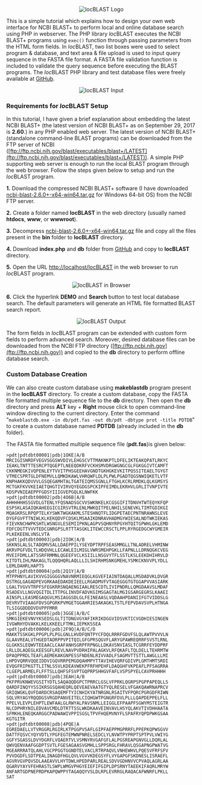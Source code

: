 <p align="center"><img src="https://raw.githubusercontent.com/AshokHub/locBLAST/misc/locBLAST%20Logo.png" alt="locBLAST Logo"></p>

This is a simple tutorial which explains how to design your own web interface for NCBI BLAST+ to perform local and online database search using PHP in webserver. The PHP library *loc*BLAST executes the NCBI BLAST+ programs using `exec()` function through passing parameters from the HTML form fields. In *loc*BLAST, two list boxes were used to select program & database, and text area & file upload is used to input query sequence in the FASTA file format. A FASTA file validation function is included to validate the query sequence before executing the BLAST programs. The *loc*BLAST PHP library and test database files were freely available at [GitHub](https://github.com/AshokHub/locBLAST/).

<p align="center"><img src="https://raw.githubusercontent.com/AshokHub/locBLAST/master/locBLAST%20Input.jpg" alt="locBLAST Input"></p>

### Requirements for *loc*BLAST Setup

In this tutorial, I have given a brief explanation about embedding the latest NCBI BLAST+ (the latest version of NCBI BLAST+ as on September 29, 2017 is **2.60**.) in any PHP enabled web server. The latest version of NCBI BLAST+ (standalone command-line BLAST programs) can be downloaded from the FTP server of NCBI ([ftp://ftp.ncbi.nih.gov/blast/executables/blast+/LATEST](ftp://ftp.ncbi.nih.gov/blast/executables/blast+/LATEST)). A simple PHP supporting web server is enough to run the local BLAST program through the web browser. Follow the steps given below to setup and run the *loc*BLAST program.

**1.** Download the compressed NCBI BLAST+ software (I have downloaded [ncbi-blast-2.6.0+-x64-win64.tar.gz](ftp://ftp.ncbi.nih.gov/blast/executables/blast+/LATEST/ncbi-blast-2.6.0+-x64-win64.tar.gz) for Windows 64-bit OS) from the NCBI FTP server.

**2.** Create a folder named **locBLAST** in the web directory (usually named **htdocs**, **www**, or **wwwroot**).

**3.** Decompress [ncbi-blast-2.6.0+-x64-win64.tar.gz](ftp://ftp.ncbi.nih.gov/blast/executables/blast+/LATEST/ncbi-blast-2.6.0+-x64-win64.tar.gz) file and copy all the files present in the **bin** folder to **locBLAST** directory.

**4.** Download **index.php** and **db** folder from [GitHub](https://github.com/AshokHub/locBLAST/) and copy to **locBLAST** directory.

**5.** Open the URL [http://localhost/locBLAST](http://localhost/locBLAST) in the web browser to run *loc*BLAST program.

<p align="center"><img src="https://raw.githubusercontent.com/AshokHub/locBLAST/master/locBLAST.jpg" alt="locBLAST in Browser"></p>

**6.** Click the hyperlink **DEMO** and **Search** button to test local database search. The default parameters will generate an HTML file formatted BLAST search report.

<p align="center"><img src="https://raw.githubusercontent.com/AshokHub/locBLAST/master/locBLAST%20Output.jpg" alt="locBLAST Output"></p>

The form fields in *loc*BLAST program can be extended with custom form fields to perform advanced search. Moreover, desired database files can be downloaded from the NCBI FTP directory ([ftp://ftp.ncbi.nih.gov](ftp://ftp.ncbi.nih.gov)) and copied to the **db** directory to perform offline database search.

### Custom Database Creation

We can also create custom database using **makeblastdb** program present in the **locBLAST** directory. To create a custom database, copy the FASTA file formatted multiple sequence file to the **db** directory. Then open the **db** directory and press **ALT** key + **Right** mouse click to open command-line window directing to the current directory. Enter the command "`makeblastdb.exe -in db/pdt.fas -out db/pdt -dbtype prot -title PDTDB`" to create a custom database named **PDTDB** (already included in the **db** folder).

The FASTA file formatted multiple sequence file (**pdt.fas**)is given below:

```
>pdt|pdtdbt00001|pdb|1OKE|A/B
MRCIGISNRDFVEGVSGGSWVDIVLEHGSCVTTMAKNKPTLDFELIKTEAKQPATLRKYC
IEAKLTNTTTESRCPTQGEPTLNEEQDKRFVCKHSMVDRGWGNGCGLFGKGGIVTCAMFT
CKKNMEGKIVQPENLEYTVVITPHSGEEHAVGNDTGKHGKEVKITPQSSITEAELTGYGT
VTMECSPRTGLDFNEMVLLQMKDKAWLVHRQWFLDLPLPWLPGADTQGSNWIQKETLVTF
KNPHAKKQDVVVLGSQEGAMHTALTGATEIQMSSGNLLFTGHLKCRLRMDKLQLKGMSYS
MCTGKFKVVKEIAETQHGTIVIRVQYEGDGSPCKIPFEIMDLEKRHVLGRLITVNPIVTE
KDSPVNIEAEPPFGDSYIIIGVEPGQLKLNWFKK
>pdt|pdtdbt00002|pdb|4O6B|A/B
AHHHHHHSSGVDLGTENLYFQSNADSGCVVSWKNKELKCGSGIFITDNVHTWTEQYKFQP
ESPSKLASAIQKAHEEGICGIRSVTRLENLMWKQITPELNHILSENEVKLTIMTGDIKGI
MQAGKRSLRPQPTELKYSWKTWGKAKMLSTESHNQTFLIDGPETAECPNTNRAWNSLEVE
DYGFGVFTTNIWLKLKEKQDVFCDSKLMSAAIKDNRAVHADMGYWIESALNDTWKIEKAS
FIEVKNCHWPKSHTLWSNGVLESEMIIPKNLAGPVSQHNYRPGYHTQITGPWHLGKLEMD
FDFCDGTTVVVTEDCGNRGPSLRTTTASGKLITEWCCRSCTLPPLRYRGEDGCWYGMEIR
PLKEKEENLVNSLVTA
>pdt|pdtdbt00003|pdb|2IOK|A/B
SKKNSLALSLTADQMVSALLDAEPPILYSEYDPTRPFSEASMMGLLTNLADRELVHMINW
AKRVPGFVDLTLHDQVHLLECAWLEILMIGLVWRSMEHPGKLLFAPNLLLDRNQGKCVEG
MVEIFDMLLATSSRFRMMNLQGEEFVCLKSIILLNSGVYTFLSSTLKSLEEKDHIHRVLD
KITDTLIHLMAKAGLTLQQQHQRLAQLLLILSHIRHMSNKGMEHLYSMKCKNVVPLYDLL
LEMLDAHRLHAPTS
>pdt|pdtdbt00004|pdb|2Q1Y|A/B
MTPPHNYLAVIKVVGIGGGGVNAVNRMIEQGLKGVEFIAINTDAQALLMSDADVKLDVGR
DSTRGLGAGADPEVGRKAAEDAKDEIEELLRGADMVFVTAGEGGGTGTGGAPVVASIARK
LGALTVGVVTRPFSFEGKRRSNQAENGIAALRESCDTLIVIPNDRLLQMGDAAVSLMDAF
RSADEVLLNGVQGITDLITTPGLINVDFADVKGIMSGAGTALMGIGSARGEGRSLKAAEI
AINSPLLEASMEGAQGVLMSIAGGSDLGLFEINEAASLVQDAAHPDANIIFGTVIDDSLG
DEVRVTVIAAGFDVSGPGRKPVMGETGGAHRIESAKAGKLTSTLFEPVDAVSVPLHTNGA
TLSIGGDDDDVDVPPFMRR
>pdt|pdtdbt00005|pdb|3GGE|A/B/C
SMKGIEKEVNVYKSEDSLGLTITDNGVGYAFIKRIKDGGVIDSVKTICVGDHIESINGEN
IVGWRHYDVAKKLKELKKEELFTMKLIEPKKSSEA
>pdt|pdtdbt00006|pdb|2F9Q|A/B/C/D
MAKKTSSKGKLPPGPLPLPGLGNLLHVDFQNTPYCFDQLRRRFGDVFSLQLAWTPVVVLN
GLAAVREALVTHGEDTADRPPVPITQILGFGPRSQGVFLARYGPAWREQRRFSVSTLRNL
GLGKKSLEQWVTEEAACLCAAFANHSGRPFRPNGLLDKAVSNVIASLTCGRRFEYDDPRF
LRLLDLAQEGLKEESGFLREVLNAVPVDRHIPALAGKVLRFQKAFLTQLDELLTEHRMTW
DPAQPPRDLTEAFLAEMEKAKGNPESSFNDENLRIVVADLFSAGMVTTSTTLAWGLLLMI
LHPDVQRRVQQEIDDVIGQVRRPEMGDQAHMPYTTAVIHEVQRFGDIVPLGMTHMTSRDI
EVQGFRIPKGTTLITNLSSVLKDEAVWEKPFRFHPEHFLDAQGHFVKPEAFLPFSAGRRA
CLGEPLARMELFLFFTSLLQHFSFSVPTGQPRPSHHGVFAFLVSPSPYELCAVPRHHHH
>pdt|pdtdbt00007|pdb|3EAH|A/B
PKFPRVKNWEVGSITYDTLSAQAQQDGPCTPRRCLGSLVFPRKLQGRPSPGPPAPEQLLS
QARDFINQYYSSIKRSGSQAHEQRLQEVEAEVAATGTYQLRESELVFGAKQAWRNAPRCV
GRIQWGKLQVFDARDCRSAQEMFTYICNHIKYATNRGNLRSAITVFPQRCPGRGDFRIWN
SQLVRYAGYRQQDGSVRGDPANVEITELCIQHGWTPGNGRFDVLPLLLQAPDEPPELFLL
PPELVLEVPLEHPTLEWFAALGLRWYALPAVSNMLLEIGGLEFPAAPFSGWYMSTEIGTR
NLCDPHRYNILEDVAVCMDLDTRTTSSLWKDKAAVEINVAVLHSYQLAKVTIVDHHAATA
SFMKHLENEQKARGGCPADWAWIVPPISGSLTPVFHQEMVNYFLSPAFRYQPDPWKGSAA
KGTGITR
>pdt|pdtdbt00008|pdb|4PQE|A
EGREDAELLVTVRGGRLRGIRLKTPGGPVSAFLGIPFAEPPMGPRRFLPPEPKQPWSGVV
DATTFQSVCYQYVDTLYPGFEGTEMWNPNRELSEDCLYLNVWTPYPRPTSPTPVLVWIYG
GGFYSGASSLDVYDGRFLVQAERTVLVSMNYRVGAFGFLALPGSREAPGNVGLLDQRLAL
QWVQENVAAFGGDPTSVTLFGESAGAASVGMHLLSPPSRGLFHRAVLQSGAPNGPWATVG
MGEARRRATQLAHLVGCPPGGTGGNDTELVACLRTRPAQVLVNHEWHVLPQESVFRFSFV
PVVDGDFLSDTPEALINAGDFHGLQVLVGVVKDEGSYFLVYGAPGFSKDNESLISRAEFL
AGVRVGVPQVSDLAAEAVVLHYTDWLHPEDPARLREALSDVVGDHNVVCPVAQLAGRLAA
QGARVYAYVFEHRASTLSWPLWMGVPHGYEIEFIFGIPLDPSRNYTAEEKIFAQRLMRYW
ANFARTGDPNEPRDPKAPQWPPYTAGAQQYVSLDLRPLEVRRGLRAQACAFWNRFLPKLL
SAT
```
